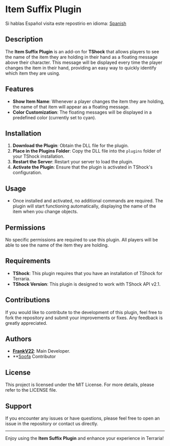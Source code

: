# Item Suffix Plugin

Si hablas Español visita este repostirio en idioma: [Spanish](https://github.com/itsFrankV22/ItemSuffixBelowName/blob/master/READMESpanish.md)


## Description

The **Item Suffix Plugin** is an add-on for **TShock** that allows players to see the name of the item they are holding in their hand as a floating message above their character. This message will be displayed every time the player changes the item in their hand, providing an easy way to quickly identify which item they are using.

## Features

- **Show Item Name**: Whenever a player changes the item they are holding, the name of that item will appear as a floating message.
- **Color Customization**: The floating messages will be displayed in a predefined color (currently set to cyan).

## Installation

1. **Download the Plugin**: Obtain the DLL file for the plugin.
2. **Place in the Plugins Folder**: Copy the DLL file into the `plugins` folder of your TShock installation.
3. **Restart the Server**: Restart your server to load the plugin.
4. **Activate the Plugin**: Ensure that the plugin is activated in TShock's configuration.

## Usage

- Once installed and activated, no additional commands are required. The plugin will start functioning automatically, displaying the name of the item when you change objects.

## Permissions

No specific permissions are required to use this plugin. All players will be able to see the name of the item they are holding.

## Requirements

- **TShock**: This plugin requires that you have an installation of TShock for Terraria.
- **TShock Version**: This plugin is designed to work with TShock API v2.1.

## Contributions

If you would like to contribute to the development of this plugin, feel free to fork the repository and submit your improvements or fixes. Any feedback is greatly appreciated.

## Authors

- **[FrankV22](https://github.com/itsFrankV22)**: Main Developer.
- **[Soofa](https://github.com/Soof4) Contributor

## License

This project is licensed under the MIT License. For more details, please refer to the LICENSE file.

## Support

If you encounter any issues or have questions, please feel free to open an issue in the repository or contact us directly.

---

Enjoy using the **Item Suffix Plugin** and enhance your experience in Terraria!
